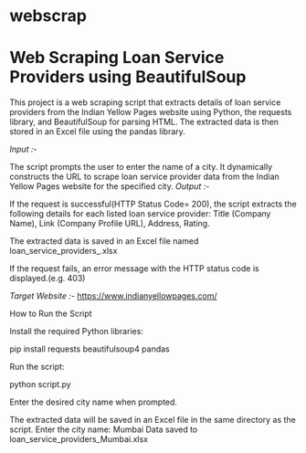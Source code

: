 # webscrap
# Web Scraping Loan Service Providers using BeautifulSoup

This project is a web scraping script that extracts details of loan service providers from the Indian Yellow Pages website using Python, the requests library, and BeautifulSoup for parsing HTML. The extracted data is then stored in an Excel file using the pandas library.

*Input :-*

The script prompts the user to enter the name of a city.
It dynamically constructs the URL to scrape loan service provider data from the Indian Yellow Pages website for the specified city.
*Output :-*

If the request is successful(HTTP Status Code= 200), the script extracts the following details for each listed loan service provider:
Title (Company Name), Link (Company Profile URL), Address, Rating.

The extracted data is saved in an Excel file named loan_service_providers_.xlsx

If the request fails, an error message with the HTTP status code is displayed.(e.g. 403)

*Target Website :-* https://www.indianyellowpages.com/

How to Run the Script

Install the required Python libraries:

pip install requests beautifulsoup4 pandas

Run the script:

python script.py

Enter the desired city name when prompted.

The extracted data will be saved in an Excel file in the same directory as the script.
Enter the city name: Mumbai
Data saved to loan_service_providers_Mumbai.xlsx

